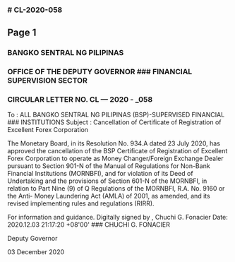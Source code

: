 ### # CL-2020-058

## Page 1

### BANGKO SENTRAL NG PILIPINAS

### OFFICE OF THE DEPUTY GOVERNOR ### FINANCIAL SUPERVISION SECTOR

### CIRCULAR LETTER NO. CL — 2020 - _058

To : ALL BANGKO SENTRAL NG PILIPINAS (BSP)-SUPERVISED FINANCIAL ### INSTITUTIONS Subject : Cancellation of Certificate of Registration of Excellent Forex Corporation

The Monetary Board, in its Resolution No. 934.A dated 23 July 2020, has approved the cancellation of the BSP Certificate of Registration of Excellent Forex Corporation to operate as Money Changer/Foreign Exchange Dealer pursuant to Section 901-N of the Manual of Regulations for Non-Bank Financial Institutions (MORNBFI), and for violation of its Deed of Undertaking and the provisions of Section 601-N of the MORNBFI, in relation to Part Nine (9) of Q Regulations of the MORNBFI, R.A. No. 9160 or the Anti- Money Laundering Act (AMLA) of 2001, as amended, and its revised implementing rules and regulations (RIRR).

For information and guidance. Digitally signed by , Chuchi G. Fonacier Date: 2020.12.03 21:17:20 +08'00' ### CHUCHI G. FONACIER

Deputy Governor

03 December 2020 